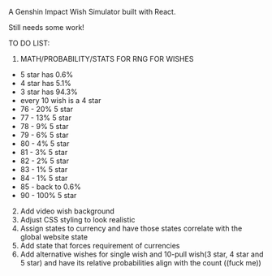 A Genshin Impact Wish Simulator built with React.

Still needs some work!


TO DO LIST:
1. MATH/PROBABILITY/STATS FOR RNG FOR WISHES
- 5 star has 0.6%
- 4 star has 5.1%
- 3 star has 94.3%
- every 10 wish is a 4 star
- 76 - 20% 5 star
- 77 - 13% 5 star
- 78 - 9% 5 star
- 79 - 6% 5 star
- 80 - 4% 5 star
- 81 - 3% 5 star
- 82 - 2% 5 star
- 83 - 1% 5 star
- 84 - 1% 5 star
- 85 - back to 0.6%
- 90 - 100% 5 star
2. Add video wish background
3. Adjust CSS styling to look realistic
4. Assign states to currency and have those states correlate with the global website state
5. Add state that forces requirement of currencies
6. Add alternative wishes for single wish and 10-pull wish(3 star, 4 star and 5 star) and have its relative probabilities align with the count ((fuck me))
